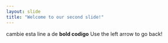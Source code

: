 ```yaml
---
layout: slide
title: "Welcome to our second slide!"
---
```

cambie esta line a de **bold codigo**
Use the left arrow to go back!
